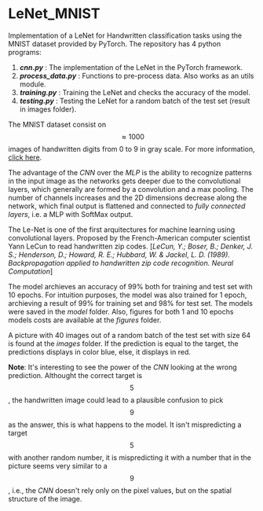 # LeNet_MNIST
Implementation of a LeNet for Handwritten classification tasks using the MNIST dataset provided by PyTorch. The repository has 4 python programs: 

  1. ***cnn.py*** : The implementation of the LeNet in the PyTorch framework.
  2. ***process_data.py*** : Functions to pre-process data. Also works as an utils module.
  3. ***training.py*** : Training the LeNet and checks the accuracy of the model.
  4. ***testing.py*** : Testing the LeNet for a random batch of the test set (result in images folder).

The MNIST dataset consist on $$\approx 1000$$ images of handwritten digits from 0 to 9 in gray scale. For more information, [click here](https://yann.lecun.com/exdb/mnist/). 

The advantage of the *CNN* over the *MLP* is the ability to recognize patterns in the input image as the networks gets deeper due to the convolutional layers, which generally are formed by a convolution and a max pooling. The number of channels increases and the 2D dimensions decrease along the network, which final output is flattened and connected to *fully connected layers*, i.e. a MLP with SoftMax output.

The Le-Net is one of the first arquitectures for machine learning using convolutional layers. Proposed by the French-American computer scientist Yann LeCun to read handwritten zip codes. [*LeCun, Y.; Boser, B.; Denker, J. S.; Henderson, D.; Howard, R. E.; Hubbard, W. & Jackel, L. D. (1989). Backpropagation applied to handwritten zip code recognition. Neural Computation*]

The model archieves an accuracy of 99% both for training and test set with 10 epochs. For intuition purposes, the model was also trained for 1 epoch, archieving a result of 99% for training set and 98% for test set. The models were saved in the *model* folder. Also, figures for both 1 and 10 epochs models costs are available at the *figures* folder.

A picture with 40 images out of a random batch of the test set with size 64 is found at the *images* folder. If the prediction is equal to the target, the predictions displays in color blue, else, it displays in red. 

**Note**: It's interesting to see the power of the *CNN* looking at the wrong prediction.  Althought the correct target is $$5$$, the handwritten image could lead to a plausible confusion to pick $$9$$ as the answer, this is what happens to the model. It isn't mispredicting a target $$5$$ with another random number, it is mispredicting it with a number that in the picture seems very similar to a $$9$$, i.e., the *CNN* doesn't rely only on the pixel values, but on the spatial structure of the image.


